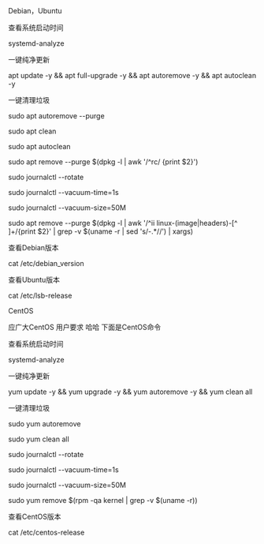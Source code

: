 Debian，Ubuntu

查看系统启动时间

systemd-analyze


一键纯净更新

apt update -y && apt full-upgrade -y && apt autoremove -y && apt autoclean -y


一键清理垃圾

sudo apt autoremove --purge

sudo apt clean

sudo apt autoclean

sudo apt remove --purge $(dpkg -l | awk '/^rc/ {print $2}')

sudo journalctl --rotate

sudo journalctl --vacuum-time=1s

sudo journalctl --vacuum-size=50M

sudo apt remove --purge $(dpkg -l | awk '/^ii linux-(image|headers)-[^ ]+/{print $2}' | grep -v $(uname -r | sed 's/-.*//') | xargs)


查看Debian版本

cat /etc/debian_version


查看Ubuntu版本

cat /etc/lsb-release



CentOS

应广大CentOS 用户要求 哈哈 下面是CentOS命令


查看系统启动时间

systemd-analyze


一键纯净更新

yum update -y && yum upgrade -y && yum autoremove -y && yum clean all


一键清理垃圾

sudo yum autoremove

sudo yum clean all

sudo journalctl --rotate

sudo journalctl --vacuum-time=1s

sudo journalctl --vacuum-size=50M

sudo yum remove $(rpm -qa kernel | grep -v $(uname -r))


查看CentOS版本

cat /etc/centos-release



